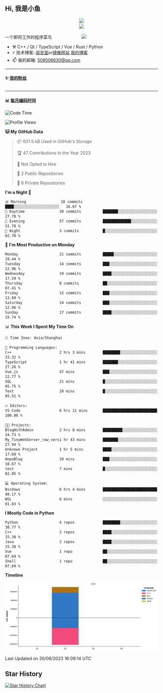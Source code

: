 <!--
**小鱼/小鱼** is a ✨ _special_ ✨ repository because its `README.md` (this file) appears on your GitHub profile.

Here are some ideas to get you started:

- 🔭 I’m currently working on ...
- 🌱 I’m currently learning ...
- 👯 I’m looking to collaborate on ...
- 🤔 I’m looking for help with ...
- 💬 Ask me about ...
- 📫 How to reach me: ...
- 😄 Pronouns: ...
- ⚡ Fun fact: ...
-->

## Hi, 我是小鱼

<div align=center><img src="https://profile-counter.glitch.me/XiaoYuer2022/count.svg"></div>



<div align=center><img src="https://streak-stats.demolab.com?user=XiaoYuer2022&locale=zh_Hans"></div>



[<img align="right" width="50%" src="https://github-readme-stats-ouuan.vercel.app/api?username=XiaoYuer2022&show_icons=true">](https://metrics.lecoq.io/xlz122#gh-light-mode-only)

一个即将工作的程序菜鸟

-   :hammer_and_pick: C++ / Qt / TypeScript / Vue / Rust / Python
-   ⚡ 技术博客: [阅览室](https://haoxx.netlify.app/)or[镜像网站](https://haoxx.top/)  [我的博客](https://haoxx.site/)
-   📫 我的邮箱: 508506630@qq.com

---

#### :sparkles: [我的粉丝](https://github.com/XiaoYuer2022?tab=followers)

<!--START_SECTION:followers-->
<table>
  </tr>
</table>
<!--END_SECTION:followers-->

---

#### :bar_chart: [每月编码时间](https://github.com/muety/wakapi)

<!--START_SECTION:waka-->
![Code Time](http://img.shields.io/badge/Code%20Time-42%20hrs-blue)

![Profile Views](http://img.shields.io/badge/Profile%20Views-11-blue)

**🐱 My GitHub Data** 

> 📦 631.5 kB Used in GitHub's Storage 
 > 
> 🏆 47 Contributions in the Year 2023
 > 
> 🚫 Not Opted to Hire
 > 
> 📜 2 Public Repositories 
 > 
> 🔑 6 Private Repositories 
 > 
**I'm a Night 🦉** 

```text
🌞 Morning                18 commits          ████░░░░░░░░░░░░░░░░░░░░░   16.67 % 
🌆 Daytime                30 commits          ███████░░░░░░░░░░░░░░░░░░   27.78 % 
🌃 Evening                57 commits          █████████████░░░░░░░░░░░░   52.78 % 
🌙 Night                  3 commits           █░░░░░░░░░░░░░░░░░░░░░░░░   02.78 % 
```
📅 **I'm Most Productive on Monday** 

```text
Monday                   21 commits          █████░░░░░░░░░░░░░░░░░░░░   19.44 % 
Tuesday                  14 commits          ███░░░░░░░░░░░░░░░░░░░░░░   12.96 % 
Wednesday                19 commits          ████░░░░░░░░░░░░░░░░░░░░░   17.59 % 
Thursday                 8 commits           ██░░░░░░░░░░░░░░░░░░░░░░░   07.41 % 
Friday                   15 commits          ███░░░░░░░░░░░░░░░░░░░░░░   13.89 % 
Saturday                 14 commits          ███░░░░░░░░░░░░░░░░░░░░░░   12.96 % 
Sunday                   17 commits          ████░░░░░░░░░░░░░░░░░░░░░   15.74 % 
```


📊 **This Week I Spent My Time On** 

```text
🕑︎ Time Zone: Asia/Shanghai

💬 Programming Languages: 
C++                      2 hrs 3 mins        ████████░░░░░░░░░░░░░░░░░   33.32 % 
TypeScript               1 hr 41 mins        ███████░░░░░░░░░░░░░░░░░░   27.26 % 
Vue.js                   47 mins             ███░░░░░░░░░░░░░░░░░░░░░░   12.77 % 
SQL                      21 mins             █░░░░░░░░░░░░░░░░░░░░░░░░   05.75 % 
Text                     20 mins             █░░░░░░░░░░░░░░░░░░░░░░░░   05.51 % 

🔥 Editors: 
VS Code                  6 hrs 11 mins       █████████████████████████   100.00 % 

🐱‍💻 Projects: 
BlogWithAdmin            2 hrs 8 mins        █████████░░░░░░░░░░░░░░░░   34.73 % 
My_TinyWebServer_raw_vers1 hr 43 mins        ███████░░░░░░░░░░░░░░░░░░   27.94 % 
Unknown Project          1 hr 5 mins         ████░░░░░░░░░░░░░░░░░░░░░   17.68 % 
HopeBlog                 39 mins             ███░░░░░░░░░░░░░░░░░░░░░░   10.67 % 
test                     7 mins              █░░░░░░░░░░░░░░░░░░░░░░░░   02.05 % 

💻 Operating System: 
Windows                  6 hrs 4 mins        █████████████████████████   98.17 % 
WSL                      6 mins              ░░░░░░░░░░░░░░░░░░░░░░░░░   01.83 % 
```

**I Mostly Code in Python** 

```text
Python                   4 repos             ████████░░░░░░░░░░░░░░░░░   30.77 % 
C++                      2 repos             ████░░░░░░░░░░░░░░░░░░░░░   15.38 % 
Java                     2 repos             ████░░░░░░░░░░░░░░░░░░░░░   15.38 % 
Vue                      1 repo              ██░░░░░░░░░░░░░░░░░░░░░░░   07.69 % 
Shell                    1 repo              ██░░░░░░░░░░░░░░░░░░░░░░░   07.69 % 
```



**Timeline**

![Lines of Code chart](https://raw.githubusercontent.com/XiaoYuer2022/XiaoYuer2022/main/assets/bar_graph.png)


 Last Updated on 26/06/2023 16:09:14 UTC
<!--END_SECTION:waka-->

Star History
---------
[![Star History Chart](https://api.star-history.com/svg?repos=XiaoYuer2022/XiaoYuer2022&type=Date)](https://star-history.com/#XiaoYuer2022/XiaoYuer2022&Date)
